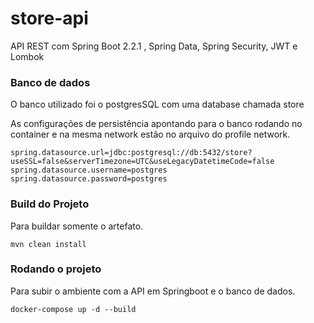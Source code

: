 # store-api
API REST com Spring Boot 2.2.1 , Spring Data, Spring Security, JWT e Lombok


### Banco de dados

O banco utilizado foi o postgresSQL com uma database chamada store

As configurações de persistência apontando para o banco rodando no container e na mesma network estão no arquivo do profile network.

```console
spring.datasource.url=jdbc:postgresql://db:5432/store?useSSL=false&serverTimezone=UTC&useLegacyDatetimeCode=false
spring.datasource.username=postgres
spring.datasource.password=postgres
```

### Build do Projeto

Para buildar somente o artefato.
```console
mvn clean install
```

### Rodando o projeto

Para subir o ambiente com a API em Springboot e o banco de dados.

```console
docker-compose up -d --build
```